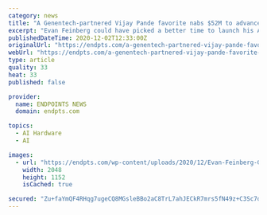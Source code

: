 ```yaml
---
category: news
title: "A Genen­tech-part­nered Vi­jay Pande fa­vorite nabs $52M to ad­vance an AI pipeline"
excerpt: "Evan Feinberg could have picked a better time to launch his AI biotech, Genesis. He announced a $4.1 million round last November; by March, South San Francisco, California was under lockdown. Still, a year later,"
publishedDateTime: 2020-12-02T12:33:00Z
originalUrl: "https://endpts.com/a-genentech-partnered-vijay-pande-favorite-nabs-52m-to-advance-an-ai-pipeline/"
webUrl: "https://endpts.com/a-genentech-partnered-vijay-pande-favorite-nabs-52m-to-advance-an-ai-pipeline/"
type: article
quality: 33
heat: 33
published: false

provider:
  name: ENDPOINTS NEWS
  domain: endpts.com

topics:
  - AI Hardware
  - AI

images:
  - url: "https://endpts.com/wp-content/uploads/2020/12/Evan-Feinberg-Genesis-tile-scaled.jpg"
    width: 2048
    height: 1152
    isCached: true

secured: "Zu+faYmQF4RHqg7ugeCQ8MGsleBBo2aC8TrL7ahJECkR7mrs5fN49z+C3Sc7dqWIylywVZkRxJblen80r5LxM/GNE8kP2xlVuBgkVydjdCn3R+0tLtdawtCPGp+gyaRCIVzvk3U8CHfn1x1da9Rnv6d9KX/nFoCwHTfNek4E0uyravrwHzSe/dwaIx1/ossu5Uc5V66fw5kgiR4g6zPGjJ0X9LLX7On6Kb8Exr65NT1oM0aUf3Swhl/MK0ZOxkh1uk/uXMEG8mXbxwS6ebhPQDIOuLC4zJmzj7EAmSdPwOJMtmBCbAVWdAj9M1JYR5X5Ll+EFU9apQ0BXv9cNJhxTJYprnTQBSFhuZkuIEXuJkc=;Bgs2zoPUHCmGqpBO+KvFqA=="
---
```


